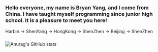 ### Hello everyone, my name is Bryan Yang, and I come from China. I have taught myself programming since junior high school. It is a pleasure to meet you here!
Harbin -> ShenYang -> HongKong -> ShenZhen -> Beijing -> ShenZhen
### 

![Anurag's GitHub stats](https://github-readme-stats.vercel.app/api?username=DaZuiZui&count_private=true)
 
